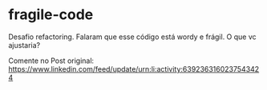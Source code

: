 # fragile-code
Desafio refactoring. Falaram que esse código está wordy e frágil. O que vc ajustaria?

Comente no Post original: https://www.linkedin.com/feed/update/urn:li:activity:6392363160237543424
